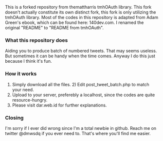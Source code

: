This is a forked repository from themattharris tmhOAuth library. 
This fork doesn't actually constitute its own distinct fork, this fork is only utilizing the tmhOAuth library.
Most of the codes in this repository is adapted from Adam Green's ebook, which can be found here: 140dev.com.
I renamed the original "README" to "README from tmhOAuth".

### What this repository does
Aiding you to produce batch of numbered tweets. That may seems useless. But sometimes it can be handy when the time comes. 
Anyway I do this just because I think it's fun.

### How it works
1) Simply download all the files. 2) Edit post_tweet_batch.php to match your need. 
3) Upload to your server, preferebly a localhost, since the codes are quite resource-hungry.
4) Please visit dar.web.id for further explanations.

### Closing
I'm sorry if I ever did wrong since I'm a total newbie in github. Reach me on twitter @dmwsdq if you ever need to. 
That's where you'll find me easier.
